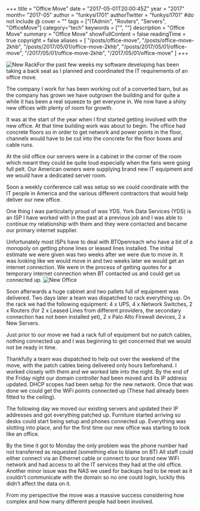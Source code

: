 +++
title = "Office Move"
date = "2017-05-01T20:00:45Z"
year = "2017"
month= "2017-05"
author = "funkysi1701"
authorTwitter = "funkysi1701" #do not include @
cover = ""
tags = ["ITAdmin", "Routers", "Servers", "OfficeMove"]
category="tech"
keywords = ["", ""]
description = "Office Move"
summary = "Office Move"
showFullContent = false
readingTime = true
copyright = false
aliases = [
    "/posts/office-move",
    "/posts/office-move-2khb",
    "/posts/2017/05/01/office-move-2khb",
    "/posts/2017/05/01/office-move",
    "/2017/05/01/office-move-2khb",
    "/2017/05/01/office-move"
]
+++

![New Rack](https://storageaccountblog9f5d.blob.core.windows.net/blazor/wp-content/uploads/2017/04/20170422_191127-e1493403982560-169x300.jpg?resize=169%2C300&ssl=1)For the past few weeks my software developing has been taking a back seat as I planned and coordinated the IT requirements of an office move.

The company I work for has been working out of a converted barn, but as the company has grown we have outgrown the building and for quite a while it has been a real squeeze to get everyone in. We now have a shiny new offices with plenty of room for growth.

It was at the start of the year when I first started getting involved with the new office. At that time building work was about to begin. The office had concrete floors so in order to get network and power points in the floor, channels would have to be cut into the concrete for the floor boxes and cable runs.

At the old office our servers were in a cabinet in the corner of the room which meant they could be quite loud especially when the fans were going full pelt. Our American owners were supplying brand new IT equipment and we would have a dedicated server room.

Soon a weekly conference call was setup so we could coordinate with the IT people in America and the various different contractors that would help deliver our new office.

One thing I was particularly proud of was YDS. York Data Services (YDS) is an ISP I have worked with in the past at a previous job and I was able to continue my relationship with them and they were contacted and became our primary internet supplier.

Unfortunately most ISPs have to deal with BTOpenreach who have a bit of a monopoly on getting phone lines or leased lines installed. The initial estimate we were given was two weeks after we were due to move in. It was looking like we would move in and two weeks later we would get an internet connection. We were in the process of getting quotes for a temporary internet connection when BT contacted us and could get us connected up. ![New Office](https://storageaccountblog9f5d.blob.core.windows.net/blazor/wp-content/uploads/2017/05/18121045_1302238519862436_8711390769620542649_o.jpg?resize=300%2C225&ssl=1)

Soon afterwards a huge cabinet and two pallets full of equipment was delivered. Two days later a team was dispatched to rack everything up. On the rack we had the following equipment: 4 x UPS, 4 x Network Switches, 2 x Routers (for 2 x Leased Lines from different providers, the secondary connection has not been installed yet), 2 x Palo Alto Firewall devices, 2 x New Servers.

Just prior to our move we had a rack full of equipment but no patch cables, nothing connected up and I was beginning to get concerned that we would not be ready in time.

Thankfully a team was dispatched to help out over the weekend of the move, with the patch cables being delivered only hours beforehand. I worked closely with them and we worked late into the night. By the end of the Friday night our domain controller had been moved and its IP address updated. DHCP scopes had been setup for the new network. Once that was done we could get the WiFi points connected up (These had already been fitted to the ceiling).

The following day we moved our existing servers and updated their IP addresses and got everything patched up. Furniture started arriving so desks could start being setup and phones connected up. Everything was slotting into place, and for the first time our new office was starting to look like an office.

By the time it got to Monday the only problem was the phone number had not transferred as requested (something else to blame on BT) All staff could either connect via an Ethernet cable or connect to our brand new WiFi network and had access to all the IT services they had at the old office. Another minor issue was the NAS we used for backups had to be reset as it couldn’t communicate with the domain so no one could login, luckily this didn’t affect the data on it.

From my perspective the move was a massive success considering how complex and how many different people had been involved.